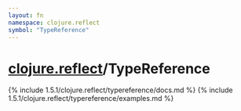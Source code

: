 ```yaml
---
layout: fn
namespace: clojure.reflect
symbol: "TypeReference"
---
```


# [clojure.reflect](../)/TypeReference

{% include 1.5.1/clojure.reflect/typereference/docs.md %}
{% include 1.5.1/clojure.reflect/typereference/examples.md %}

